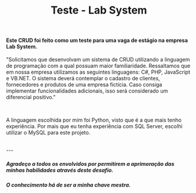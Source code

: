 <div align="center">
  <h1>Teste - Lab System</h1><br>
</div>
<h4>Este CRUD foi feito como um teste para uma vaga de estágio na empresa Lab System.</h4>

<p>"Solicitamos que desenvolvam um sistema de CRUD utilizando a linguagem de programação 
com a qual possuam maior familiaridade. Ressaltamos que em nossa empresa utilizamos as 
seguintes linguagens: C#, PHP, JavaScript e VB.NET. 
O sistema deverá contemplar o cadastro de clientes, fornecedores e produtos de uma 
empresa fictícia. Caso consiga implementar funcionalidades adicionais, isso será 
considerado um diferencial positivo."</p><br>

<p>A linguagem escolhida por mim foi Python, visto que é a que mais tenho experiência. Por mais que eu tenha experiência com SQL Server, escolhi utilizar o MySQL para este projeto.</p><br>
---
<div>
  <h5>Agradeço a todos os envolvidos por permitirem a aprimoração das minhas habilidades através deste desafio.</h5>
    <h5>O conhecimento há de ser a minha chave mestra.</h5>
</div>
